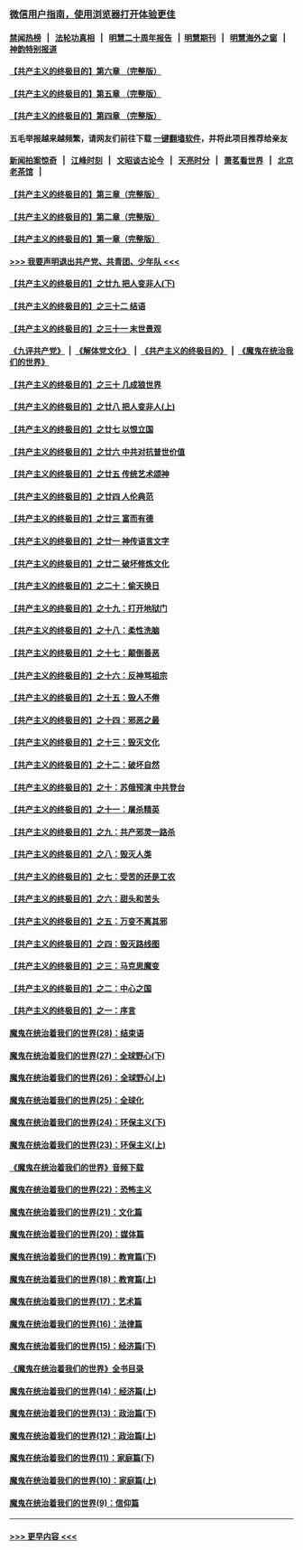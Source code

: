 ### [微信用户指南，使用浏览器打开体验更佳](https://github.com/gfw-breaker/banned-news1/blob/master/indexes/wechat-guide.md?t=0)
#### [禁闻热榜](热点新闻.md?t=0)  &nbsp;&nbsp;|&nbsp;&nbsp; [法轮功真相](https://github.com/gfw-breaker/truth/blob/master/README.md?t=0) &nbsp;&nbsp;|&nbsp;&nbsp; [明慧二十周年报告](https://github.com/gfw-breaker/mh-reports/blob/master/README.md?t=0) &nbsp;&nbsp;|&nbsp;&nbsp;[明慧期刊](https://github.com/gfw-breaker/mh-qikan) &nbsp;&nbsp;|&nbsp;&nbsp; [明慧海外之窗](https://github.com/gfw-breaker/mh-news/blob/master/README.md?t=0) &nbsp;&nbsp;|&nbsp;&nbsp; [神韵特别报道](https://github.com/gfw-breaker/mh-news/blob/master/shenyun.md?t=0)
#### [【共产主义的终极目的】第六章 （完整版）](../pages/nsc422/n11428913.md?t=02141722) 
#### [【共产主义的终极目的】第五章 （完整版）](../pages/nsc422/n11428912.md?t=02141722) 
#### [【共产主义的终极目的】第四章 （完整版）](../pages/nsc422/n11428907.md?t=02141722) 
#### 五毛举报越来越频繁，请网友们前往下载 [一键翻墙软件](https://github.com/gfw-breaker/ssr-accounts)，并将此项目推荐给亲友
#### [新闻拍案惊奇](https://github.com/gfw-breaker/banned-news1/blob/master/pages/link4.md) &nbsp;&nbsp;|&nbsp;&nbsp; [江峰时刻](https://github.com/gfw-breaker/banned-news1/blob/master/pages/link4.md) &nbsp;&nbsp;|&nbsp;&nbsp; [文昭谈古论今](https://github.com/gfw-breaker/banned-news1/blob/master/pages/link4.md) &nbsp;&nbsp;|&nbsp;&nbsp; [天亮时分](https://github.com/gfw-breaker/banned-news1/blob/master/pages/link4.md) &nbsp;&nbsp;|&nbsp;&nbsp; [萧茗看世界](https://github.com/gfw-breaker/banned-news1/blob/master/pages/link4.md) &nbsp;&nbsp;|&nbsp;&nbsp; [北京老茶馆](https://github.com/gfw-breaker/banned-news1/blob/master/pages/link4.md) &nbsp;&nbsp;|&nbsp;&nbsp; 
#### [【共产主义的终极目的】第三章（完整版）](../pages/nsc422/n11428848.md?t=02141722) 
#### [【共产主义的终极目的】第二章（完整版）](../pages/nsc422/n11428831.md?t=02141722) 
#### [【共产主义的终极目的】第一章（完整版）](../pages/nsc422/n11417651.md?t=02141722) 
#### [>>> 我要声明退出共产党、共青团、少年队 <<<](https://github.com/begood0513/goodnews/blob/master/quit/letter.md) 
#### [【共产主义的终极目的】之廿九 把人变非人(下)](../pages/nsc422/n11344140.md?t=02141722) 
#### [【共产主义的终极目的】之三十二 结语](../pages/nsc422/n11360535.md?t=02141722) 
#### [【共产主义的终极目的】之三十一 末世景观](../pages/nsc422/n11351129.md?t=02141722) 
#### [《九评共产党》](https://github.com/begood0513/9ping.md/blob/master/README.md) &nbsp;|&nbsp; [《解体党文化》](../../../../jtdwh.md/blob/master/README.md)  &nbsp;|&nbsp; [《共产主义的终极目的》](../../../../gczydzjmd.md/blob/master/README.md) &nbsp;|&nbsp; [《魔鬼在统治我们的世界》](../../../../mgztzwmdsj.md/blob/master/README.md) 
#### [【共产主义的终极目的】之三十 几成狼世界](../pages/nsc422/n11348280.md?t=02141722) 
#### [【共产主义的终极目的】之廿八 把人变非人(上)](../pages/nsc422/n11340492.md?t=02141722) 
#### [【共产主义的终极目的】之廿七 以恨立国](../pages/nsc422/n11336944.md?t=02141722) 
#### [【共产主义的终极目的】之廿六 中共对抗普世价值](../pages/nsc422/n11324785.md?t=02141722) 
#### [【共产主义的终极目的】之廿五 传统艺术颂神](../pages/nsc422/n11296396.md?t=02141722) 
#### [【共产主义的终极目的】之廿四 人伦典范](../pages/nsc422/n11296397.md?t=02141722) 
#### [【共产主义的终极目的】之廿三 富而有德](../pages/nsc422/n11283598.md?t=02141722) 
#### [【共产主义的终极目的】之廿一 神传语言文字](../pages/nsc422/n11263265.md?t=02141722) 
#### [【共产主义的终极目的】之廿二 破坏修炼文化](../pages/nsc422/n11245728.md?t=02141722) 
#### [【共产主义的终极目的】之二十：偷天换日](../pages/nsc422/n11238846.md?t=02141722) 
#### [【共产主义的终极目的】之十九：打开地狱门](../pages/nsc422/n11206376.md?t=02141722) 
#### [【共产主义的终极目的】之十八：柔性洗脑](../pages/nsc422/n11199994.md?t=02141722) 
#### [【共产主义的终极目的】之十七：颠倒善恶](../pages/nsc422/n11179782.md?t=02141722) 
#### [【共产主义的终极目的】之十六：反神骂祖宗](../pages/nsc422/n11166798.md?t=02141722) 
#### [【共产主义的终极目的】之十五：毁人不倦](../pages/nsc422/n11166792.md?t=02141722) 
#### [【共产主义的终极目的】之十四：邪恶之最](../pages/nsc422/n11150249.md?t=02141722) 
#### [【共产主义的终极目的】之十三：毁灭文化](../pages/nsc422/n11135227.md?t=02141722) 
#### [【共产主义的终极目的】之十二：破坏自然](../pages/nsc422/n11135214.md?t=02141722) 
#### [【共产主义的终极目的】之十：苏俄预演 中共登台](../pages/nsc422/n11118424.md?t=02141722) 
#### [【共产主义的终极目的】之十一：屠杀精英](../pages/nsc422/n11118442.md?t=02141722) 
#### [【共产主义的终极目的】之九：共产邪灵一路杀](../pages/nsc422/n11114139.md?t=02141722) 
#### [【共产主义的终极目的】之八：毁灭人类](../pages/nsc422/n11108503.md?t=02141722) 
#### [【共产主义的终极目的】之七：受苦的还是工农](../pages/nsc422/n11101809.md?t=02141722) 
#### [【共产主义的终极目的】之六：甜头和苦头](../pages/nsc422/n11096971.md?t=02141722) 
#### [【共产主义的终极目的】之五：万变不离其邪](../pages/nsc422/n11091285.md?t=02141722) 
#### [【共产主义的终极目的】之四：毁灭路线图](../pages/nsc422/n11086284.md?t=02141722) 
#### [【共产主义的终极目的】之三：马克思魔变](../pages/nsc422/n11061941.md?t=02141722) 
#### [【共产主义的终极目的】之二：中心之国](../pages/nsc422/n11047728.md?t=02141722) 
#### [【共产主义的终极目的】之一：序言](../pages/nsc422/n11086077.md?t=02141722) 
#### [魔鬼在统治着我们的世界(28)：结束语](../pages/nsc422/n10936246.md?t=02141722) 
#### [魔鬼在统治着我们的世界(27)：全球野心(下)](../pages/nsc422/n10928319.md?t=02141722) 
#### [魔鬼在统治着我们的世界(26)：全球野心(上)](../pages/nsc422/n10900318.md?t=02141722) 
#### [魔鬼在统治着我们的世界(25)：全球化](../pages/nsc422/n10788205.md?t=02141722) 
#### [魔鬼在统治着我们的世界(24)：环保主义(下)](../pages/nsc422/n10695307.md?t=02141722) 
#### [魔鬼在统治着我们的世界(23)：环保主义(上)](../pages/nsc422/n10688613.md?t=02141722) 
#### [《魔鬼在统治着我们的世界》音频下载](../pages/nsc422/n10635553.md?t=02141722) 
#### [魔鬼在统治着我们的世界(22)：恐怖主义](../pages/nsc422/n10614727.md?t=02141722) 
#### [魔鬼在统治着我们的世界(21)：文化篇](../pages/nsc422/n10597706.md?t=02141722) 
#### [魔鬼在统治着我们的世界(20)：媒体篇](../pages/nsc422/n10586579.md?t=02141722) 
#### [魔鬼在统治着我们的世界(19)：教育篇(下)](../pages/nsc422/n10564808.md?t=02141722) 
#### [魔鬼在统治着我们的世界(18)：教育篇(上)](../pages/nsc422/n10526970.md?t=02141722) 
#### [魔鬼在统治着我们的世界(17)：艺术篇](../pages/nsc422/n10499093.md?t=02141722) 
#### [魔鬼在统治着我们的世界(16)：法律篇](../pages/nsc422/n10485969.md?t=02141722) 
#### [魔鬼在统治着我们的世界(15)：经济篇(下)](../pages/nsc422/n10469975.md?t=02141722) 
#### [《魔鬼在统治着我们的世界》全书目录](../pages/nsc422/n10464261.md?t=02141722) 
#### [魔鬼在统治着我们的世界(14)：经济篇(上)](../pages/nsc422/n10457370.md?t=02141722) 
#### [魔鬼在统治着我们的世界(13)：政治篇(下)](../pages/nsc422/n10448270.md?t=02141722) 
#### [魔鬼在统治着我们的世界(12)：政治篇(上)](../pages/nsc422/n10444576.md?t=02141722) 
#### [魔鬼在统治着我们的世界(11)：家庭篇(下)](../pages/nsc422/n10440961.md?t=02141722) 
#### [魔鬼在统治着我们的世界(10)：家庭篇(上)](../pages/nsc422/n10435448.md?t=02141722) 
#### [魔鬼在统治着我们的世界(9)：信仰篇](../pages/nsc422/n10432159.md?t=02141722) 

----
#### [ >>> 更早内容 <<< ](../indexes/nsc422-earlier.md)

